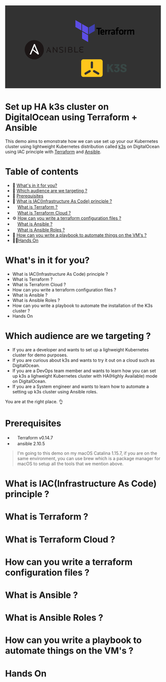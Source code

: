 ![ansible_terraform_k3s](./assets/ansible_terraform_k3s.png)

# Set up HA k3s cluster on DigitalOcean using Terraform + Ansible

This demo aims to emonstrate how we can use set up your our Kubernetes cluster using lightweight Kubernetes distribution called [k3s](https://k3s.io) on DigitalOcean using IAC principle with [Terraform](https://www.terraform.io) and [Ansible](https://www.ansible.com).

# Table of contents
<!-- START doctoc generated TOC please keep comment here to allow auto update -->
<!-- DON'T EDIT THIS SECTION, INSTEAD RE-RUN doctoc TO UPDATE -->
- 🎁 [What's in it for you?](#whats-in-it-for-you)
- 🎯 [Which audience are we targeting ?](#which-audience-are-we-targeting-)
- 🧰 [Prerequisites](#prerequisites)
- 🤔 [What is IAC(Infrastructure As Code) principle ?](#what-is-iacinfrastructure-as-code-principle-)
- <img src="https://symbols-electrical.getvecta.com/stencil_97/45_terraform-icon.d8dd637866.svg" height="16" width="16"/>[What is Terraform ?](#what-is-terraform-)
- <img src="https://symbols-electrical.getvecta.com/stencil_97/45_terraform-icon.d8dd637866.svg" height="16" width="16"/>[What is Terraform Cloud ?](#what-is-terraform-cloud-)
- ⚙️ [How can you write a terraform configuration files ?](#how-can-you-write-a-terraform-configuration-files-)
- <img src="https://symbols-electrical.getvecta.com/stencil_73/122_ansible-icon.e1db432c74.svg" height="16" width="16"/>[What is Ansible ?](#what-is-ansible-)
- <img src="https://symbols-electrical.getvecta.com/stencil_73/122_ansible-icon.e1db432c74.svg" height="16" width="16"/>[What is Ansible Roles ?](#what-is-ansible-roles-)
- 🤔 [How can you write a playbook to automate things on the VM's ?](#how-can-you-write-a-playbook-to-automate-things-on-the-vms-)
- 👨‍💻[Hands On](#hands-on)

<!-- END doctoc generated TOC please keep comment here to allow auto update -->

# What's in it for you?

* What is IAC(Infrastructure As Code) principle ?
* What is Terraform ?
* What is Terraform Cloud ?
* How can you write a terraform configuration files ? 
* What is Ansible ?
* What is Ansible Roles ?
* How can you write a playbook to automate the installation of the K3s cluster ?
* Hands On

# Which audience are we targeting ?

* If you are a developer and wants to set up a lighweight Kubernetes cluster for demo purposes.
* If you are curious about k3s and wants to try it out on a cloud such as DigitalOcean.
* If you are a DevOps team member and wants to learn how you can set up k3s a lighweight Kubernetes cluster with HA(Highly Available) mode on DigitalOcean.
* If you are a System engineer and wants to learn how to automate a setting up k3s cluster using Ansible roles.

You are at the right place. 👌

# Prerequisites

* <img src="https://symbols-electrical.getvecta.com/stencil_97/45_terraform-icon.d8dd637866.svg" height="16" width="16"/>Terraform v0.14.7
* <img src="https://symbols-electrical.getvecta.com/stencil_73/122_ansible-icon.e1db432c74.svg" height="16" width="16"/>ansible 2.10.5

> I'm going to this demo on my macOS Catalina 1.15.7, if you are on the same environment, you can use brew which is a package manager for macOS to setup all the tools that we mention above.

# What is IAC(Infrastructure As Code) principle ?

# What is Terraform ?

# What is Terraform Cloud ?

# How can you write a terraform configuration files ?

# What is Ansible ?

# What is Ansible Roles ?

# How can you write a playbook to automate things on the VM's ?

# Hands On
